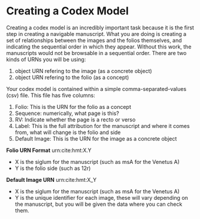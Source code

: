 # Creating  a Codex Model #

Creating a codex model is an incredibly important task because it is the first step in creating a navigable manuscript. What you are doing is creating a set of relationships between the images and the folios themselves, and indicating the sequential order in which they appear. Without this work, the manuscripts would not be browsable in a sequential order. There are two kinds of URNs you will be using:

1. object URN refering to the image (as a concrete object)
2. object URN refering to the folio (as a concept)

Your codex model is contained within a simple comma-separated-values (csv) file. This file has five columns:

1. Folio: This is the URN for the folio as a concept
2. Sequence: numerically, what page is this?
3. RV: Indicate whether the page is a recto or verso
4. Label: This is the full attribution for the manuscript and where it comes from, what will change is the folio and side
5. Default Image: This is the URN for the image as a concrete object

**Folio URN Format** urn:cite:hmt:X.Y

- X is the siglum for the manuscript (such as msA for the Venetus A)
- Y is the folio side (such as 12r)

**Default Image URN** urn:cite:hmt:X_Y
- X is the siglum for the manuscript (such as msA for the Venetus A)
- Y is the unique identifier for each image, these will vary depending on the manuscript, but you will be given the data where you can check them.

